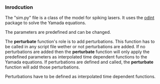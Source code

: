 ### Inrodcution </md>

The "sim.py" file is a class of the model for spiking lasers. It uses the [odint](https://docs.scipy.org/doc/scipy/reference/generated/scipy.integrate.odeint.html) package to solve the Yamada equations.

The parameters are predefined and can be changed.

The **perturbate** function's role is to add perturbations. This function has to be called in any script file wether or not perturbations are added. If no perturbations are added then the **perturbate** function will only apply the predefined parameters as interpolated time dependent functions to the Yamada equations. If perturbations are defined and called, the **perturbate** function will add those perturbations. 

Perturbations have to be defined as interpolated time dependent functions.
